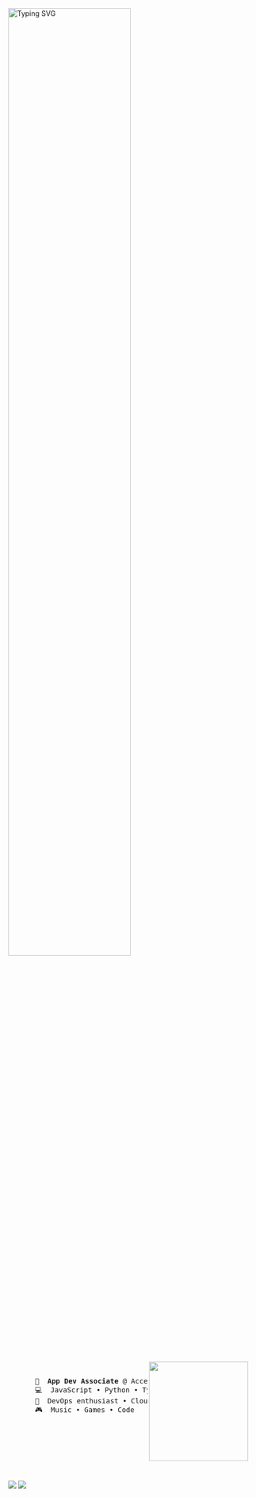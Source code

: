 <img src="https://readme-typing-svg.herokuapp.com?font=Inconsolata&pause=1000&width=435&lines=Hi%2C+I'm+Kiiyo." alt="Typing SVG" width="70%" />
<img src="https://media.tenor.com/_e28Mgarn9wAAAAM/mika-misono-mika.gif" height="200" style="margin-right: 20px;" align="right">
<br><br>
    <pre style="margin-left: 20px;">
    💼  <b>App Dev Associate</b> @ Accenture
    💻  JavaScript • Python • TypeScript • Linux • AWS Cloud
    📖  DevOps enthusiast • Cloud Architecture
    🎮  Music • Games • Code
    </pre>  
<br><br>



<br><br><br>
[![](https://img.shields.io/badge/linkedin-0a66c2?&style=for-the-badge&logoColor=white)](https://www.linkedin.com/in/andrei-togni-374a2221b/)
[![](https://img.shields.io/badge/Spotify-1ED760?&style=for-the-badge&logo=spotify&logoColor=white)](https://open.spotify.com/user/8es9da5lpjia1g2fr49brrffa?si=1ed1fc04177e4dd4)

